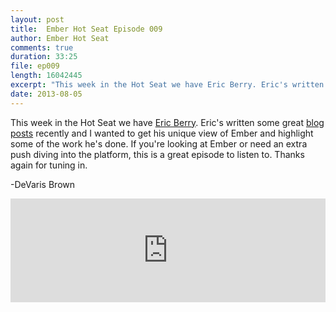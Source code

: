 ```yaml
---
layout: post
title:  Ember Hot Seat Episode 009
author: Ember Hot Seat
comments: true
duration: 33:25
file: ep009
length: 16042445
excerpt: "This week in the Hot Seat we have Eric Berry. Eric's written some great blog posts recently and I wanted to get his unique view of Ember and highlight some of the work he's done. If you're looking at Ember or need an extra push diving into the platform, this is a great episode to listen to."
date: 2013-08-05
---
```

This week in the Hot Seat we have [Eric Berry](http://twitter.com/cavneb). Eric's written some great [blog posts](http://coderberry.me/) recently and I wanted to get his unique view of Ember and highlight some of the work he's done. If you're looking at Ember or need an extra push diving into the platform, this is a great episode to listen to. Thanks again for tuning in. 

-DeVaris Brown

<iframe width="100%" height="166" scrolling="no" frameborder="no" src="https://w.soundcloud.com/player/?url=http%3A%2F%2Fapi.soundcloud.com%2Ftracks%2F104155835"> </iframe>
